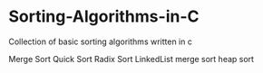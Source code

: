 # Sorting-Algorithms-in-C
Collection of basic sorting algorithms written in c

Merge Sort
Quick Sort
Radix Sort
LinkedList merge sort
heap sort
